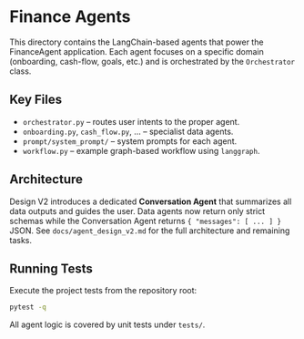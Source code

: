 # Finance Agents

This directory contains the LangChain-based agents that power the FinanceAgent application.
Each agent focuses on a specific domain (onboarding, cash-flow, goals, etc.) and
is orchestrated by the `Orchestrator` class.

## Key Files

- `orchestrator.py` – routes user intents to the proper agent.
- `onboarding.py`, `cash_flow.py`, ... – specialist data agents.
- `prompt/system_prompt/` – system prompts for each agent.
- `workflow.py` – example graph-based workflow using `langgraph`.

## Architecture

Design V2 introduces a dedicated **Conversation Agent** that summarizes all data
outputs and guides the user. Data agents now return only strict schemas while
the Conversation Agent returns `{ "messages": [ ... ] }` JSON.
See `docs/agent_design_v2.md` for the full architecture and remaining tasks.

## Running Tests

Execute the project tests from the repository root:

```bash
pytest -q
```

All agent logic is covered by unit tests under `tests/`.
